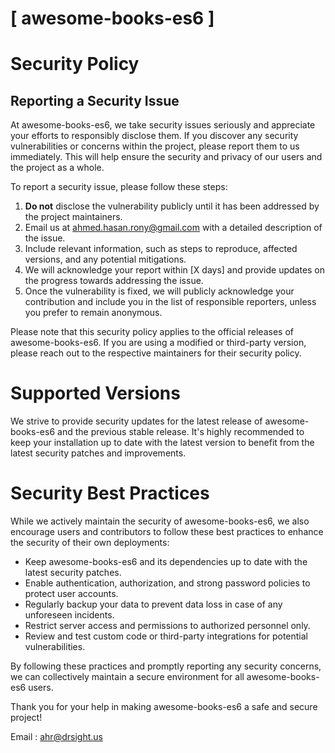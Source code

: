 # [ awesome-books-es6 ]

# Security Policy

## Reporting a Security Issue

At awesome-books-es6, we take security issues seriously and appreciate your efforts to responsibly disclose them. If you discover any security vulnerabilities or concerns within the project, please report them to us immediately. This will help ensure the security and privacy of our users and the project as a whole.

To report a security issue, please follow these steps:

1. **Do not** disclose the vulnerability publicly until it has been addressed by the project maintainers.
2. Email us at [ahmed.hasan.rony@gmail.com](mailto:ahmed.hasan.rony@gmail.com) with a detailed description of the issue.
3. Include relevant information, such as steps to reproduce, affected versions, and any potential mitigations.
4. We will acknowledge your report within [X days] and provide updates on the progress towards addressing the issue.
5. Once the vulnerability is fixed, we will publicly acknowledge your contribution and include you in the list of responsible reporters, unless you prefer to remain anonymous.

Please note that this security policy applies to the official releases of awesome-books-es6. If you are using a modified or third-party version, please reach out to the respective maintainers for their security policy.

# Supported Versions

We strive to provide security updates for the latest release of awesome-books-es6 and the previous stable release. It's highly recommended to keep your installation up to date with the latest version to benefit from the latest security patches and improvements.

# Security Best Practices

While we actively maintain the security of awesome-books-es6, we also encourage users and contributors to follow these best practices to enhance the security of their own deployments:

- Keep awesome-books-es6 and its dependencies up to date with the latest security patches.
- Enable authentication, authorization, and strong password policies to protect user accounts.
- Regularly backup your data to prevent data loss in case of any unforeseen incidents.
- Restrict server access and permissions to authorized personnel only.
- Review and test custom code or third-party integrations for potential vulnerabilities.

By following these practices and promptly reporting any security concerns, we can collectively maintain a secure environment for all awesome-books-es6 users.

Thank you for your help in making awesome-books-es6 a safe and secure project!

Email : [ahr@drsight.us](mailto:ahr@drsight.us)


